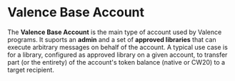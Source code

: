 # Valence Base Account

The **Valence Base Account** is the main type of account used by Valence programs. It suports an **admin** and a set of **approved libraries** that can execute arbitrary messages on behalf of the account.
A typical use case is for a library, configured as approved library on a given account, to transfer part (or the entirety) of the account's token balance (native or CW20) to a target recipient.
